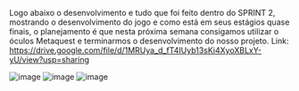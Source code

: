 Logo abaixo o desenvolvimento e tudo que foi feito dentro do SPRINT 2, mostrando o desenvolvimento do jogo e como está em seus estágios quase finais, o planejamento é que nesta próxima semana consigamos utilizar o óculos Metaquest e terminarmos o desenvolvimento do nosso projeto.
Link: https://drive.google.com/file/d/1MRUya_d_fT4IUyb13sKi4XyoXBLxY-yU/view?usp=sharing

![image](https://github.com/ICEI-PUC-Minas-PPC-CC/ppc-cc-2023-2-ment2-manha-realidadevirtualadefip/assets/125387954/5701d8f8-f25b-4c6c-8072-f28fe2a8fa2f)
![image](https://github.com/ICEI-PUC-Minas-PPC-CC/ppc-cc-2023-2-ment2-manha-realidadevirtualadefip/assets/125387954/f6a614e3-614c-4ebd-a008-7939a5a88f4d)
![image](https://github.com/ICEI-PUC-Minas-PPC-CC/ppc-cc-2023-2-ment2-manha-realidadevirtualadefip/assets/125387954/60ee1f7f-c1e3-4998-be7f-29c00cfddd8a)


